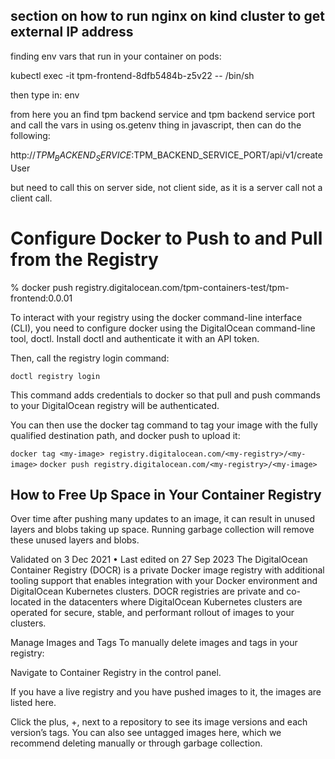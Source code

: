 ## section on how to run nginx on kind cluster to get external IP address

finding env vars that run in your container on pods:

kubectl exec -it tpm-frontend-8dfb5484b-z5v22 -- /bin/sh

then type in: env

from here you an find tpm backend service and tpm backend service port
and call the vars in using os.getenv thing in javascript, then can do the following:

http://$TPM_BACKEND_SERVICE:$TPM_BACKEND_SERVICE_PORT/api/v1/createUser

but need to call this on server side, not client side, as it is a server call not a client call.

# Configure Docker to Push to and Pull from the Registry

% docker push registry.digitalocean.com/tpm-containers-test/tpm-frontend:0.0.01

To interact with your registry using the docker command-line interface (CLI), you need to configure docker using the DigitalOcean command-line tool, doctl. Install doctl and authenticate it with an API token.

Then, call the registry login command:

`doctl registry login`

This command adds credentials to docker so that pull and push commands to your DigitalOcean registry will be authenticated.

You can then use the docker tag command to tag your image with the fully qualified destination path, and docker push to upload it:

`docker tag <my-image> registry.digitalocean.com/<my-registry>/<my-image>`
`docker push registry.digitalocean.com/<my-registry>/<my-image>`

## How to Free Up Space in Your Container Registry

Over time after pushing many updates to an image, it can result in unused layers and blobs taking up space. Running garbage collection will remove these unused layers and blobs.

Validated on 3 Dec 2021 • Last edited on 27 Sep 2023
The DigitalOcean Container Registry (DOCR) is a private Docker image registry with additional tooling support that enables integration with your Docker environment and DigitalOcean Kubernetes clusters. DOCR registries are private and co-located in the datacenters where DigitalOcean Kubernetes clusters are operated for secure, stable, and performant rollout of images to your clusters.

Manage Images and Tags
To manually delete images and tags in your registry:

Navigate to Container Registry in the control panel.

If you have a live registry and you have pushed images to it, the images are listed here.

Click the plus, +, next to a repository to see its image versions and each version’s tags. You can also see untagged images here, which we recommend deleting manually or through garbage collection.
